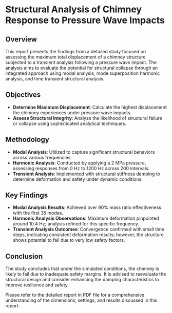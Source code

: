 # Structural Analysis of Chimney Response to Pressure Wave Impacts

## Overview
This report presents the findings from a detailed study focused on assessing the maximum total displacement of a chimney structure subjected to a transient analysis following a pressure wave impact. The analysis aims to evaluate the potential for structural collapse through an integrated approach using modal analysis, mode superposition harmonic analysis, and time transient structural analysis.

## Objectives
- **Determine Maximum Displacement**: Calculate the highest displacement the chimney experiences under pressure wave impacts.
- **Assess Structural Integrity**: Analyze the likelihood of structural failure or collapse using sophisticated analytical techniques.

## Methodology
- **Modal Analysis**: Utilized to capture significant structural behaviors across various frequencies.
- **Harmonic Analysis**: Conducted by applying a 2 MPa pressure, assessing responses from 0 Hz to 1200 Hz across 200 intervals.
- **Transient Analysis**: Implemented with structural stiffness damping to determine deformation and safety under dynamic conditions.

## Key Findings
- **Modal Analysis Results**: Achieved over 90% mass ratio effectiveness with the first 35 modes.
- **Harmonic Analysis Observations**: Maximum deformation pinpointed around 10.4 Hz; analysis refined for this specific frequency.
- **Transient Analysis Outcomes**: Convergence confirmed with small time steps, indicating consistent deformation results; however, the structure shows potential to fail due to very low safety factors.

## Conclusion
The study concludes that under the simulated conditions, the chimney is likely to fail due to inadequate safety margins. It is advised to reevaluate the structural design and consider enhancing the damping characteristics to improve resilience and safety.


Please refer to the detailed report in PDF file for a comprehensive understanding of the dimensions, settings, and results discussed in this report.

